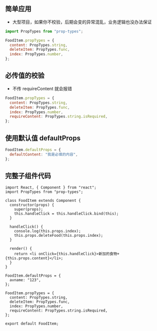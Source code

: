 ## 简单应用

- 大型项目，如果你不校验，后期会变的异常混乱，业务逻辑也没办法保证

```js
import PropTypes from "prop-types";
```

```js
FoodItem.propTypes = {
  content: PropTypes.string,
  deleteItem: PropTypes.func,
  index: PropTypes.number,
};
```

## 必传值的校验

- 不传 requireContent 就会报错

```js
FoodItem.propTypes = {
  content: PropTypes.string,
  deleteItem: PropTypes.func,
  index: PropTypes.number,
  requireContent: PropTypes.string.isRequired,
};
```

## 使用默认值 defaultProps

```js
FoodItem.defaultProps = {
  defaultContent: "我是必填的内容",
};
```

## 完整子组件代码

```js{2,20-22,24-29}
import React, { Component } from "react";
import PropTypes from "prop-types";

class FoodItem extends Component {
  constructor(props) {
    super(props);
    this.handleClick = this.handleClick.bind(this);
  }

  handleClick() {
    console.log(this.props.index);
    this.props.deleteFood(this.props.index);
  }

  render() {
    return <li onClick={this.handleClick}>新加的食物+{this.props.content}</li>;
  }
}

FoodItem.defaultProps = {
  avname: "123",
};

FoodItem.propTypes = {
  content: PropTypes.string,
  deleteItem: PropTypes.func,
  index: PropTypes.number,
  requireContent: PropTypes.string.isRequired,
};

export default FoodItem;
```
